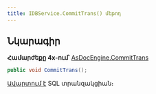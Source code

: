 ```yaml
---
title: IDBService.CommitTrans() մեթոդ
---
```


## Նկարագիր

**Համարժեքը 4x-ում՝** [AsDocEngine.CommitTrans](https://armsoft.github.io/as4x-docs/HTM/ProgrGuide/Functions/Functions/TransactionManagment/CommitTrans.html)

```c#
public void CommitTrans();
```

[Ավարտում է](https://learn.microsoft.com/en-us/sql/t-sql/language-elements/commit-transaction-transact-sql) SQL տրանզակցիան։
